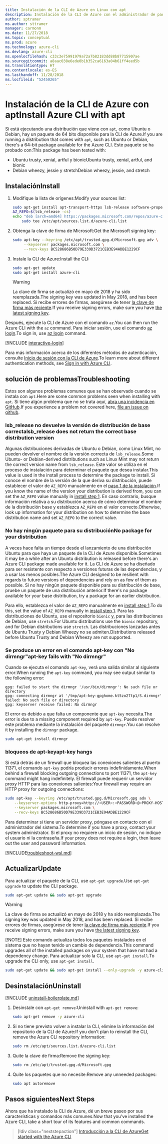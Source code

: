 ```yaml
---
title: Instalación de la CLI de Azure en Linux con apt
description: Instalación de la CLI de Azure con el administrador de paquetes apt
author: sptramer
ms.author: sttramer
manager: carmonm
ms.date: 11/27/2018
ms.topic: conceptual
ms.prod: azure
ms.technology: azure-cli
ms.devlang: azure-cli
ms.openlocfilehash: c33c3e75991979a72a7b82183dd88b87715907ae
ms.sourcegitcommit: a8aac038e6ede0b1b352ca6163a04b61ff4eed5b
ms.translationtype: HT
ms.contentlocale: es-ES
ms.lasthandoff: 11/28/2018
ms.locfileid: "52450265"
---
```

# <a name="install-azure-cli-with-apt"></a><span data-ttu-id="cf0a1-103">Instalación de la CLI de Azure con apt</span><span class="sxs-lookup"><span data-stu-id="cf0a1-103">Install Azure CLI with apt</span></span>

<span data-ttu-id="cf0a1-104">Si está ejecutando una distribución que viene con `apt`, como Ubuntu o Debian, hay un paquete de 64 bits disponible para la CLI de Azure.</span><span class="sxs-lookup"><span data-stu-id="cf0a1-104">If you are running a distribution that comes with `apt`, such as Ubuntu or Debian, there's a 64-bit package available for the Azure CLI.</span></span> <span data-ttu-id="cf0a1-105">Este paquete se ha probado con:</span><span class="sxs-lookup"><span data-stu-id="cf0a1-105">This package has been tested with:</span></span>

* <span data-ttu-id="cf0a1-106">Ubuntu trusty, xenial, artful y bionic</span><span class="sxs-lookup"><span data-stu-id="cf0a1-106">Ubuntu trusty, xenial, artful, and bionic</span></span>
* <span data-ttu-id="cf0a1-107">Debian wheezy, jessie y stretch</span><span class="sxs-lookup"><span data-stu-id="cf0a1-107">Debian wheezy, jessie, and stretch</span></span>

## <a name="install"></a><span data-ttu-id="cf0a1-108">Instalación</span><span class="sxs-lookup"><span data-stu-id="cf0a1-108">Install</span></span>

1. <div id="install-step-1"/><span data-ttu-id="cf0a1-109">Modifique la lista de orígenes:</span><span class="sxs-lookup"><span data-stu-id="cf0a1-109">Modify your sources list:</span></span>

    ```bash
    sudo apt-get install apt-transport-https lsb-release software-properties-common -y
    AZ_REPO=$(lsb_release -cs)
    echo "deb [arch=amd64] https://packages.microsoft.com/repos/azure-cli/ $AZ_REPO main" | \
        sudo tee /etc/apt/sources.list.d/azure-cli.list
    ```

2. <div id="signingKey"/><span data-ttu-id="cf0a1-110">Obtenga la clave de firma de Microsoft:</span><span class="sxs-lookup"><span data-stu-id="cf0a1-110">Get the Microsoft signing key:</span></span>

   ```bash
   sudo apt-key --keyring /etc/apt/trusted.gpg.d/Microsoft.gpg adv \
        --keyserver packages.microsoft.com \
        --recv-keys BC528686B50D79E339D3721CEB3E94ADBE1229CF
   ```

3. <span data-ttu-id="cf0a1-111">Instale la CLI de Azure:</span><span class="sxs-lookup"><span data-stu-id="cf0a1-111">Install the CLI:</span></span>

   ```bash
   sudo apt-get update
   sudo apt-get install azure-cli
   ```

   > [!WARNING]
   > <span data-ttu-id="cf0a1-112">La clave de firma se actualizó en mayo de 2018 y ha sido reemplazada.</span><span class="sxs-lookup"><span data-stu-id="cf0a1-112">The signing key was updated in May 2018, and has been replaced.</span></span> <span data-ttu-id="cf0a1-113">Si recibe errores de firmas, asegúrese de tener [la clave de firma más reciente](#signingKey).</span><span class="sxs-lookup"><span data-stu-id="cf0a1-113">If you receive signing errors, make sure you have [the latest signing key](#signingKey).</span></span>

<span data-ttu-id="cf0a1-114">Después, ejecute la CLI de Azure con el comando `az`.</span><span class="sxs-lookup"><span data-stu-id="cf0a1-114">You can then run the Azure CLI with the `az` command.</span></span> <span data-ttu-id="cf0a1-115">Para iniciar sesión, use el comando [az login](/cli/azure/reference-index#az-login).</span><span class="sxs-lookup"><span data-stu-id="cf0a1-115">To sign in, use [az login](/cli/azure/reference-index#az-login) command.</span></span>

[!INCLUDE [interactive-login](includes/interactive-login.md)]

<span data-ttu-id="cf0a1-116">Para más información acerca de los diferentes métodos de autenticación, consulte [Inicio de sesión con la CLI de Azure](authenticate-azure-cli.md).</span><span class="sxs-lookup"><span data-stu-id="cf0a1-116">To learn more about different authentication methods, see [Sign in with Azure CLI](authenticate-azure-cli.md).</span></span>

## <a name="troubleshooting"></a><span data-ttu-id="cf0a1-117">solución de problemas</span><span class="sxs-lookup"><span data-stu-id="cf0a1-117">Troubleshooting</span></span>

<span data-ttu-id="cf0a1-118">Estos son algunos problemas comunes que se han observado cuando se instala con `apt`.</span><span class="sxs-lookup"><span data-stu-id="cf0a1-118">Here are some common problems seen when installing with `apt`.</span></span> <span data-ttu-id="cf0a1-119">Si tiene algún problema que no se trata aquí, [abra una incidencia en GitHub](https://github.com/Azure/azure-cli/issues).</span><span class="sxs-lookup"><span data-stu-id="cf0a1-119">If you experience a problem not covered here, [file an issue on github](https://github.com/Azure/azure-cli/issues).</span></span>

### <a name="lsbrelease-does-not-return-the-correct-base-distribution-version"></a><span data-ttu-id="cf0a1-120">lsb_release no devuelve la versión de distribución de base correcta</span><span class="sxs-lookup"><span data-stu-id="cf0a1-120">lsb_release does not return the correct base distribution version</span></span>

<span data-ttu-id="cf0a1-121">Algunas distribuciones derivadas de Ubuntu o Debian, como Linux Mint, no pueden devolver el nombre de la versión correcta de `lsb_release`.</span><span class="sxs-lookup"><span data-stu-id="cf0a1-121">Some Ubuntu- or Debian-derived distributions such as Linux Mint may not return the correct version name from `lsb_release`.</span></span> <span data-ttu-id="cf0a1-122">Este valor se utiliza en el proceso de instalación para determinar el paquete que desea instalar.</span><span class="sxs-lookup"><span data-stu-id="cf0a1-122">This value is used in the install process to determine the package to install.</span></span> <span data-ttu-id="cf0a1-123">Si conoce el nombre de la versión de la que deriva su distribución, puede establecer el valor de `AZ_REPO` manualmente en el [paso 1 de la instalación](#install-step-1).</span><span class="sxs-lookup"><span data-stu-id="cf0a1-123">If you know the name of the version your distribution is derived from, you can set the `AZ_REPO` value manually in [install step 1](#install-step-1).</span></span> <span data-ttu-id="cf0a1-124">En caso contrario, busque información relativa a su distribución acerca de cómo determinar el nombre de la distribución base y establezca `AZ_REPO` en el valor correcto.</span><span class="sxs-lookup"><span data-stu-id="cf0a1-124">Otherwise, look up information for your distribution on how to determine the base distribution name and set `AZ_REPO` to the correct value.</span></span>

### <a name="no-package-for-your-distribution"></a><span data-ttu-id="cf0a1-125">No hay ningún paquete para su distribución</span><span class="sxs-lookup"><span data-stu-id="cf0a1-125">No package for your distribution</span></span>

<span data-ttu-id="cf0a1-126">A veces hace falta un tiempo desde el lanzamiento de una distribución Ubuntu para que haya un paquete de la CLI de Azure disponible.</span><span class="sxs-lookup"><span data-stu-id="cf0a1-126">Sometimes it may be a while after an Ubuntu distribution is released before there's an Azure CLI package made available for it.</span></span> <span data-ttu-id="cf0a1-127">La CLI de Azure se ha diseñado para ser resistente con respecto a versiones futuras de las dependencias, y a usar las menos posibles.</span><span class="sxs-lookup"><span data-stu-id="cf0a1-127">The Azure CLI designed to be resilient with regards to future versions of dependencies and rely on as few of them as possible.</span></span> <span data-ttu-id="cf0a1-128">Si no hay ningún paquete disponible para su distribución de base, pruebe un paquete de una distribución anterior.</span><span class="sxs-lookup"><span data-stu-id="cf0a1-128">If there's no package available for your base distribution, try a package for an earlier distribution.</span></span>

<span data-ttu-id="cf0a1-129">Para ello, establezca el valor de `AZ_REPO` manualmente en [install step 1](#install-step-1).</span><span class="sxs-lookup"><span data-stu-id="cf0a1-129">To do this, set the value of `AZ_REPO` manually in [install step 1](#install-step-1).</span></span> <span data-ttu-id="cf0a1-130">Para las distribuciones de Ubuntu, use el repositorio `bionic` y, para las distribuciones de Debian, use `stretch`.</span><span class="sxs-lookup"><span data-stu-id="cf0a1-130">For Ubuntu distributions use the `bionic` repository, and for Debian distributions use `stretch`.</span></span> <span data-ttu-id="cf0a1-131">Las distribuciones lanzadas antes de Ubuntu Trusty y Debian Wheezy no se admiten.</span><span class="sxs-lookup"><span data-stu-id="cf0a1-131">Distributions released before Ubuntu Trusty and Debian Wheezy are not supported.</span></span>

### <a name="apt-key-fails-with-no-dirmngr"></a><span data-ttu-id="cf0a1-132">Se produce un error en el comando apt-key con "No dirmngr"</span><span class="sxs-lookup"><span data-stu-id="cf0a1-132">apt-key fails with "No dirmngr"</span></span>

<span data-ttu-id="cf0a1-133">Cuando se ejecuta el comando `apt-key`, verá una salida similar al siguiente error:</span><span class="sxs-lookup"><span data-stu-id="cf0a1-133">When running the `apt-key` command, you may see output similar to the following error:</span></span>

```output
gpg: failed to start the dirmngr '/usr/bin/dirmngr': No such file or directory
gpg: connecting dirmngr at '/tmp/apt-key-gpghome.kt5zo27tp1/S.dirmngr' failed: No such file or directory
gpg: keyserver receive failed: No dirmngr
```

<span data-ttu-id="cf0a1-134">El error es debido a que falta un componente que `apt-key` necesita.</span><span class="sxs-lookup"><span data-stu-id="cf0a1-134">The error is due to a missing component required by `apt-key`.</span></span> <span data-ttu-id="cf0a1-135">Puede resolver este problema mediante la instalación del paquete `dirmngr`.</span><span class="sxs-lookup"><span data-stu-id="cf0a1-135">You can resolve it by installing the `dirmngr` package.</span></span>

```bash
sudo apt-get install dirmngr
```

### <a name="apt-key-hangs"></a><span data-ttu-id="cf0a1-136">bloqueos de apt-key</span><span class="sxs-lookup"><span data-stu-id="cf0a1-136">apt-key hangs</span></span>

<span data-ttu-id="cf0a1-137">Si está detrás de un firewall que bloquea las conexiones salientes al puerto 11371, el comando `apt-key` podría producir errores indefinidamente.</span><span class="sxs-lookup"><span data-stu-id="cf0a1-137">When behind a firewall blocking outgoing connections to port 11371, the `apt-key` command might hang indefinitely.</span></span>
<span data-ttu-id="cf0a1-138">El firewall puede requerir un servidor proxy HTTP para las conexiones salientes:</span><span class="sxs-lookup"><span data-stu-id="cf0a1-138">Your firewall may require an HTTP proxy for outgoing connections:</span></span>

```bash
sudo apt-key --keyring /etc/apt/trusted.gpg.d/Microsoft.gpg adv \
    --keyserver-options http-proxy=http://<USER>:<PASSWORD>@<PROXY-HOST>:<PROXY-PORT>/ \
    --keyserver packages.microsoft.com \
    --recv-keys BC528686B50D79E339D3721CEB3E94ADBE1229CF
```

<span data-ttu-id="cf0a1-139">Para determinar si tiene un servidor proxy, póngase en contacto con el administrador del sistema.</span><span class="sxs-lookup"><span data-stu-id="cf0a1-139">To determine if you have a proxy, contact your system administrator.</span></span> <span data-ttu-id="cf0a1-140">Si el proxy no requiere un inicio de sesión, no indique el usuario ni la contraseña.</span><span class="sxs-lookup"><span data-stu-id="cf0a1-140">If your proxy does not require a login, then leave out the user and password information.</span></span>

[!INCLUDE[troubleshoot-wsl.md](includes/troubleshoot-wsl.md)]

## <a name="update"></a><span data-ttu-id="cf0a1-141">Actualizar</span><span class="sxs-lookup"><span data-stu-id="cf0a1-141">Update</span></span>

<span data-ttu-id="cf0a1-142">Para actualizar el paquete de la CLI, use `apt-get upgrade`.</span><span class="sxs-lookup"><span data-stu-id="cf0a1-142">Use `apt-get upgrade` to update the CLI package.</span></span>

   ```bash
   sudo apt-get update && sudo apt-get upgrade
   ```

> [!WARNING]
> <span data-ttu-id="cf0a1-143">La clave de firma se actualizó en mayo de 2018 y ha sido reemplazada.</span><span class="sxs-lookup"><span data-stu-id="cf0a1-143">The signing key was updated in May 2018, and has been replaced.</span></span> <span data-ttu-id="cf0a1-144">Si recibe errores de firmas, asegúrese de tener [la clave de firma más reciente](#signingKey).</span><span class="sxs-lookup"><span data-stu-id="cf0a1-144">If you receive signing errors, make sure you have [the latest signing key](#signingKey).</span></span>
>
> [!NOTE]
> <span data-ttu-id="cf0a1-145">Este comando actualiza todos los paquetes instalados en el sistema que no hayan tenido un cambio de dependencia.</span><span class="sxs-lookup"><span data-stu-id="cf0a1-145">This command upgrades all of the installed packages on your system that have not had a dependency change.</span></span>
> <span data-ttu-id="cf0a1-146">Para actualizar solo la CLI, use `apt-get install`.</span><span class="sxs-lookup"><span data-stu-id="cf0a1-146">To upgrade the CLI only, use `apt-get install`.</span></span>
> 
> ```bash
> sudo apt-get update && sudo apt-get install --only-upgrade -y azure-cli
> ```

## <a name="uninstall"></a><span data-ttu-id="cf0a1-147">Desinstalación</span><span class="sxs-lookup"><span data-stu-id="cf0a1-147">Uninstall</span></span>

[!INCLUDE [uninstall-boilerplate.md](includes/uninstall-boilerplate.md)]

1. <span data-ttu-id="cf0a1-148">Desinstale con `apt-get remove`:</span><span class="sxs-lookup"><span data-stu-id="cf0a1-148">Uninstall with `apt-get remove`:</span></span>

    ```bash
    sudo apt-get remove -y azure-cli
    ```

2. <span data-ttu-id="cf0a1-149">Si no tiene previsto volver a instalar la CLI, elimine la información del repositorio de la CLI de Azure:</span><span class="sxs-lookup"><span data-stu-id="cf0a1-149">If you don't plan to reinstall the CLI, remove the Azure CLI repository information:</span></span>

   ```bash
   sudo rm /etc/apt/sources.list.d/azure-cli.list
   ```

3. <span data-ttu-id="cf0a1-150">Quite la clave de firma:</span><span class="sxs-lookup"><span data-stu-id="cf0a1-150">Remove the signing key:</span></span>

    ```bash
    sudo rm /etc/apt/trusted.gpg.d/Microsoft.gpg
    ```

4. <span data-ttu-id="cf0a1-151">Quite los paquetes que no necesite:</span><span class="sxs-lookup"><span data-stu-id="cf0a1-151">Remove any unneeded packages:</span></span>

   ```bash
   sudo apt autoremove
   ```

## <a name="next-steps"></a><span data-ttu-id="cf0a1-152">Pasos siguientes</span><span class="sxs-lookup"><span data-stu-id="cf0a1-152">Next Steps</span></span>

<span data-ttu-id="cf0a1-153">Ahora que ha instalado la CLI de Azure, dé un breve paseo por sus características y comandos más comunes.</span><span class="sxs-lookup"><span data-stu-id="cf0a1-153">Now that you've installed the Azure CLI, take a short tour of its features and common commands.</span></span>

> [!div class="nextstepaction"]
> [<span data-ttu-id="cf0a1-154">Introducción a la CLI de Azure</span><span class="sxs-lookup"><span data-stu-id="cf0a1-154">Get started with the Azure CLI</span></span>](get-started-with-azure-cli.md)
